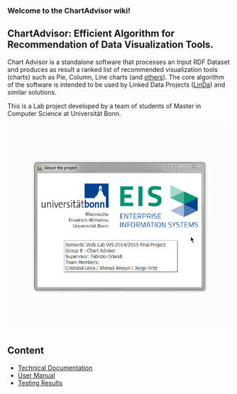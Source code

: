 ### Welcome to the ChartAdvisor wiki!

## ChartAdvisor: Efficient Algorithm for Recommendation of Data Visualization Tools.
Chart Advisor is a standalone software that processes an Input RDF Dataset and produces as result a ranked list of recommended visualization tools (charts) such as Pie, Column, Line charts (and [others](https://github.com/CristoLeiva/Algorithm_forCharts_Recommendation/wiki/Technical-Documentation#3-data-structure)). The core algorithm of the software is intended to be used by Linked Data Projects ([LinDa](http://linda-project.eu/)) and similar solutions.

This is a Lab project developed by a team of students of Master in Computer Science at Universität Bonn.   

[![](https://github.com/CristoLeiva/Algorithm_forCharts_Recommendation/blob/master/wiki_resources/front/teaminfo.jpg)](https://youtu.be/v7hBu5nNlFI)

## Content
* [Technical Documentation](https://github.com/CristoLeiva/Algorithm_forCharts_Recommendation/wiki/Technical-Documentation)
* [User Manual](https://github.com/CristoLeiva/Algorithm_forCharts_Recommendation/wiki/User-Manual)
* [Testing Results](https://github.com/CristoLeiva/Algorithm_forCharts_Recommendation/wiki/Testing-Results)
